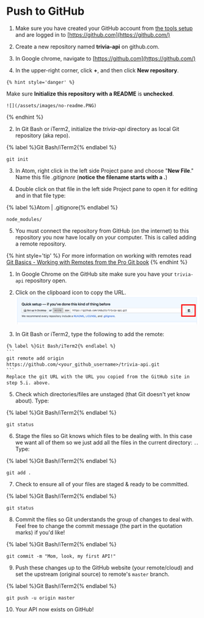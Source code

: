# Push to GitHub

1. Make sure you have created your GitHub account from [the tools setup](https://codingandcocktailskc.gitbooks.io/coding-cocktails-the-tools/content/user-accounts---github-slack--codecademy.html) and are logged in to [https://github.com](https://github.com/)

2. Create a new repository named **trivia-api** on github.com.

  1. In Google chrome, navigate to [https://github.com](https://github.com/)
  
  2. In the upper-right corner, click **+**, and then click **New repository**.

    {% hint style='danger' %}
Make sure **Initialize this repository with a README** is **unchecked**.

    ![](/assets/images/no-readme.PNG)
  {% endhint %}

2. In Git Bash or iTerm2, initialize the _trivia-api_ directory as local Git repository (aka repo).

  {% label %}Git Bash/iTerm2{% endlabel %}
  ```
  git init
  ```

3. In Atom, right click in the left side Project pane and choose "**New File**." Name this file _.gitignore_ (**notice the filename starts with a .**) 

4. Double click on that file in the left side Project pane to open it for editing and in that file type:

  {% label %}Atom | .gitignore{% endlabel %}
  ```
  node_modules/
  ```

5. You must connect the repository from GitHub (on the internet) to this repository you now have locally on your computer. This is called adding a remote repository. 

  {% hint style='tip' %}
For more information on working with remotes read [Git Basics - Working with Remotes from the Pro Git book](https://git-scm.com/book/en/v2/Git-Basics-Working-with-Remotes)
  {% endhint %}

  1. In Google Chrome on the GitHub site make sure you have your `trivia-api` repository open.
  
  2. Click on the clipboard icon to copy the URL.
     ![](/assets/images/gitClone.png)

  3. In Git Bash or iTerm2, type the following to add the remote:
  
    {% label %}Git Bash/iTerm2{% endlabel %}
    ```
    git remote add origin https://github.com/<your_github_username>/trivia-api.git
    ```
    Replace the git URL with the URL you copied from the GitHub site in step 5.i. above.

5. Check which directories/files are unstaged (that Git doesn't yet know about). Type:

  {% label %}Git Bash/iTerm2{% endlabel %}
  ```
  git status
  ```

6. Stage the files so Git knows which files to be dealing with.  In this case we want all of them so we just add all the files in the current directory: `.`.  Type:

  {% label %}Git Bash/iTerm2{% endlabel %}
  ```
  git add .
  ```

7. Check to ensure all of your files are staged & ready to be committed.

  {% label %}Git Bash/iTerm2{% endlabel %}
  ```
  git status
  ```

8. Commit the files so Git understands the group of changes to deal with.  Feel free to change the commit message (the part in the quotation marks) if you'd like!

  {% label %}Git Bash/iTerm2{% endlabel %}
  ```
  git commit -m "Mom, look, my first API!"
  ```

9. Push these changes up to the GitHub website (your remote/cloud) and set the upstream (original source) to remote's `master` branch. 

  {% label %}Git Bash/iTerm2{% endlabel %}
  ```
  git push -u origin master
  ```
  
10. Your API now exists on GitHub!
